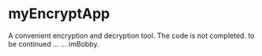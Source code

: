 # myEncryptApp
 A convenient encryption and decryption tool.
 The code is not completed.
 to be continued ... ...
 imBobby.
